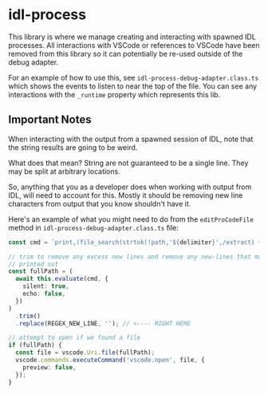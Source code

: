 # idl-process

This library is where we manage creating and interacting with spawned IDL processes. All interactions with VSCode or references to VSCode have been removed from this library so it can potentially be re-used outside of the debug adapter.

For an example of how to use this, see `idl-process-debug-adapter.class.ts` which shows the events to listen to near the top of the file. You can see any interactions with the `_runtime` property which represents this lib.

## Important Notes

When interacting with the output from a spawned session of IDL, note that the string results are going to be weird.

What does that mean? String are not guaranteed to be a single line. They may be split at arbitrary locations.

So, anything that you as a developer does when working with output from IDL, will need to account for this. Mostly it should be removing new line characters from output that you know shouldn't have it.

Here's an example of what you might need to do from the `editProCodeFile` method in `idl-process-debug-adapter.class.ts` file:

```typescript
const cmd = `print,(file_search(strtok(!path,'${delimiter}',/extract) + '/${moduleName}',/nosort))[0]`;

// trim to remove any excess new lines and remove any new-lines that may have been
// printed out
const fullPath = (
  await this.evaluate(cmd, {
    silent: true,
    echo: false,
  })
)
  .trim()
  .replace(REGEX_NEW_LINE, ''); // <---- RIGHT HERE

// attempt to open if we found a file
if (fullPath) {
  const file = vscode.Uri.file(fullPath);
  vscode.commands.executeCommand('vscode.open', file, {
    preview: false,
  });
}
```

